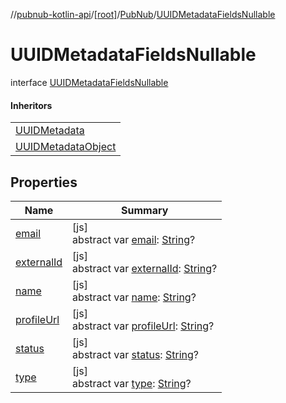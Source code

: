 //[pubnub-kotlin-api](../../../../index.md)/[[root]](../../index.md)/[PubNub](../index.md)/[UUIDMetadataFieldsNullable](index.md)

# UUIDMetadataFieldsNullable

interface [UUIDMetadataFieldsNullable](index.md)

#### Inheritors

| |
|---|
| [UUIDMetadata](../-u-u-i-d-metadata/index.md) |
| [UUIDMetadataObject](../-u-u-i-d-metadata-object/index.md) |

## Properties

| Name | Summary |
|---|---|
| [email](email.md) | [js]<br>abstract var [email](email.md): [String](https://kotlinlang.org/api/latest/jvm/stdlib/kotlin-stdlib/kotlin/-string/index.html)? |
| [externalId](external-id.md) | [js]<br>abstract var [externalId](external-id.md): [String](https://kotlinlang.org/api/latest/jvm/stdlib/kotlin-stdlib/kotlin/-string/index.html)? |
| [name](name.md) | [js]<br>abstract var [name](name.md): [String](https://kotlinlang.org/api/latest/jvm/stdlib/kotlin-stdlib/kotlin/-string/index.html)? |
| [profileUrl](profile-url.md) | [js]<br>abstract var [profileUrl](profile-url.md): [String](https://kotlinlang.org/api/latest/jvm/stdlib/kotlin-stdlib/kotlin/-string/index.html)? |
| [status](status.md) | [js]<br>abstract var [status](status.md): [String](https://kotlinlang.org/api/latest/jvm/stdlib/kotlin-stdlib/kotlin/-string/index.html)? |
| [type](type.md) | [js]<br>abstract var [type](type.md): [String](https://kotlinlang.org/api/latest/jvm/stdlib/kotlin-stdlib/kotlin/-string/index.html)? |
